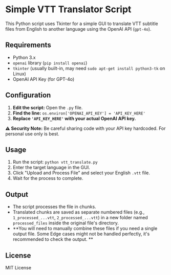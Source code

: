 # Simple VTT Translator Script

This Python script uses Tkinter for a simple GUI to translate VTT subtitle files from English to another language using the OpenAI API (`gpt-4o`).

## Requirements

* Python 3.x
* `openai` library (`pip install openai`)
* `tkinter` (usually built-in, may need `sudo apt-get install python3-tk` on Linux)
* OpenAI API Key (for GPT-4o)

## Configuration

1.  **Edit the script:** Open the `.py` file.
2.  **Find the line:** `os.environ['OPENAI_API_KEY'] = 'API_KEY_HERE'`
3.  **Replace `'API_KEY_HERE'` with your actual OpenAI API key.**

**⚠️ Security Note:** Be careful sharing code with your API key hardcoded. For personal use only is best.

## Usage

1.  Run the script: `python vtt_translate.py`
2.  Enter the target language in the GUI.
3.  Click "Upload and Process File" and select your English `.vtt` file.
4.  Wait for the process to complete.

## Output

* The script processes the file in chunks.
* Translated chunks are saved as separate numbered files (e.g., `1_processed_...vtt`, `2_processed_...vtt`) in a new folder named `processed_files` inside the original file's directory.
* **You will need to manually combine these files if you need a single output file. Some Edge cases might not be handled perfectly, it's recommended to check the output. **

## License

MIT License
